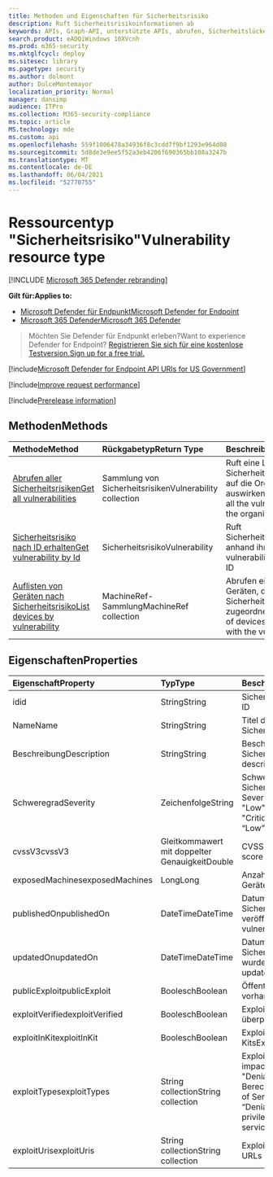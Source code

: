 ```yaml
---
title: Methoden und Eigenschaften für Sicherheitsrisiko
description: Ruft Sicherheitsrisikoinformationen ab
keywords: APIs, Graph-API, unterstützte APIs, abrufen, Sicherheitslücke
search.product: eADQiWindows 10XVcnh
ms.prod: m365-security
ms.mktglfcycl: deploy
ms.sitesec: library
ms.pagetype: security
ms.author: dolmont
author: DulceMontemayor
localization_priority: Normal
manager: dansimp
audience: ITPro
ms.collection: M365-security-compliance
ms.topic: article
MS.technology: mde
ms.custom: api
ms.openlocfilehash: 559f1006478a34936f8c3cdd7f9bf1293e964d08
ms.sourcegitcommit: 5d8de3e9ee5f52a3eb4206f690365bb108a3247b
ms.translationtype: MT
ms.contentlocale: de-DE
ms.lasthandoff: 06/04/2021
ms.locfileid: "52770755"
---
```

# <a name="vulnerability-resource-type"></a><span data-ttu-id="7fda3-104">Ressourcentyp "Sicherheitsrisiko"</span><span class="sxs-lookup"><span data-stu-id="7fda3-104">Vulnerability resource type</span></span>

[!INCLUDE [Microsoft 365 Defender rebranding](../../includes/microsoft-defender.md)]


<span data-ttu-id="7fda3-105">**Gilt für:**</span><span class="sxs-lookup"><span data-stu-id="7fda3-105">**Applies to:**</span></span>
- [<span data-ttu-id="7fda3-106">Microsoft Defender für Endpunkt</span><span class="sxs-lookup"><span data-stu-id="7fda3-106">Microsoft Defender for Endpoint</span></span>](https://go.microsoft.com/fwlink/?linkid=2154037)
- [<span data-ttu-id="7fda3-107">Microsoft 365 Defender</span><span class="sxs-lookup"><span data-stu-id="7fda3-107">Microsoft 365 Defender</span></span>](https://go.microsoft.com/fwlink/?linkid=2118804)

> <span data-ttu-id="7fda3-108">Möchten Sie Defender für Endpunkt erleben?</span><span class="sxs-lookup"><span data-stu-id="7fda3-108">Want to experience Defender for Endpoint?</span></span> [<span data-ttu-id="7fda3-109">Registrieren Sie sich für eine kostenlose Testversion.</span><span class="sxs-lookup"><span data-stu-id="7fda3-109">Sign up for a free trial.</span></span>](https://www.microsoft.com/microsoft-365/windows/microsoft-defender-atp?ocid=docs-wdatp-pullalerts-abovefoldlink) 

[!include[Microsoft Defender for Endpoint API URIs for US Government](../../includes/microsoft-defender-api-usgov.md)]

[!include[Improve request performance](../../includes/improve-request-performance.md)]


[!include[Prerelease information](../../includes/prerelease.md)]

## <a name="methods"></a><span data-ttu-id="7fda3-110">Methoden</span><span class="sxs-lookup"><span data-stu-id="7fda3-110">Methods</span></span>
<span data-ttu-id="7fda3-111">Methode</span><span class="sxs-lookup"><span data-stu-id="7fda3-111">Method</span></span> |<span data-ttu-id="7fda3-112">Rückgabetyp</span><span class="sxs-lookup"><span data-stu-id="7fda3-112">Return Type</span></span> |<span data-ttu-id="7fda3-113">Beschreibung</span><span class="sxs-lookup"><span data-stu-id="7fda3-113">Description</span></span>
:---|:---|:---
[<span data-ttu-id="7fda3-114">Abrufen aller Sicherheitsrisiken</span><span class="sxs-lookup"><span data-stu-id="7fda3-114">Get all vulnerabilities</span></span>](get-all-vulnerabilities.md) | <span data-ttu-id="7fda3-115">Sammlung von Sicherheitsrisiken</span><span class="sxs-lookup"><span data-stu-id="7fda3-115">Vulnerability collection</span></span> | <span data-ttu-id="7fda3-116">Ruft eine Liste aller Sicherheitsrisiken ab, die sich auf die Organisation auswirken.</span><span class="sxs-lookup"><span data-stu-id="7fda3-116">Retrieves a list of all the vulnerabilities affecting the organization</span></span>
[<span data-ttu-id="7fda3-117">Sicherheitsrisiko nach ID erhalten</span><span class="sxs-lookup"><span data-stu-id="7fda3-117">Get vulnerability by Id</span></span>](get-vulnerability-by-id.md) | <span data-ttu-id="7fda3-118">Sicherheitsrisiko</span><span class="sxs-lookup"><span data-stu-id="7fda3-118">Vulnerability</span></span> | <span data-ttu-id="7fda3-119">Ruft Sicherheitsrisikoinformationen anhand ihrer ID ab.</span><span class="sxs-lookup"><span data-stu-id="7fda3-119">Retrieves vulnerability information by its ID</span></span>
[<span data-ttu-id="7fda3-120">Auflisten von Geräten nach Sicherheitsrisiko</span><span class="sxs-lookup"><span data-stu-id="7fda3-120">List devices by vulnerability</span></span>](get-machines-by-vulnerability.md)| <span data-ttu-id="7fda3-121">MachineRef-Sammlung</span><span class="sxs-lookup"><span data-stu-id="7fda3-121">MachineRef collection</span></span> | <span data-ttu-id="7fda3-122">Abrufen einer Liste von Geräten, die der Sicherheitsrisiko-ID zugeordnet sind</span><span class="sxs-lookup"><span data-stu-id="7fda3-122">Retrieve a list of devices that are associated with the vulnerability ID</span></span> 


## <a name="properties"></a><span data-ttu-id="7fda3-123">Eigenschaften</span><span class="sxs-lookup"><span data-stu-id="7fda3-123">Properties</span></span>
<span data-ttu-id="7fda3-124">Eigenschaft</span><span class="sxs-lookup"><span data-stu-id="7fda3-124">Property</span></span> |  <span data-ttu-id="7fda3-125">Typ</span><span class="sxs-lookup"><span data-stu-id="7fda3-125">Type</span></span>    |   <span data-ttu-id="7fda3-126">Beschreibung</span><span class="sxs-lookup"><span data-stu-id="7fda3-126">Description</span></span>
:---|:---|:---
<span data-ttu-id="7fda3-127">id</span><span class="sxs-lookup"><span data-stu-id="7fda3-127">id</span></span> | <span data-ttu-id="7fda3-128">String</span><span class="sxs-lookup"><span data-stu-id="7fda3-128">String</span></span> | <span data-ttu-id="7fda3-129">Sicherheitsrisiko-ID</span><span class="sxs-lookup"><span data-stu-id="7fda3-129">Vulnerability ID</span></span>
<span data-ttu-id="7fda3-130">Name</span><span class="sxs-lookup"><span data-stu-id="7fda3-130">Name</span></span> | <span data-ttu-id="7fda3-131">String</span><span class="sxs-lookup"><span data-stu-id="7fda3-131">String</span></span> | <span data-ttu-id="7fda3-132">Titel der Sicherheitslücke</span><span class="sxs-lookup"><span data-stu-id="7fda3-132">Vulnerability title</span></span>
<span data-ttu-id="7fda3-133">Beschreibung</span><span class="sxs-lookup"><span data-stu-id="7fda3-133">Description</span></span> | <span data-ttu-id="7fda3-134">String</span><span class="sxs-lookup"><span data-stu-id="7fda3-134">String</span></span> | <span data-ttu-id="7fda3-135">Beschreibung der Sicherheitslücke</span><span class="sxs-lookup"><span data-stu-id="7fda3-135">Vulnerability description</span></span> 
<span data-ttu-id="7fda3-136">Schweregrad</span><span class="sxs-lookup"><span data-stu-id="7fda3-136">Severity</span></span> | <span data-ttu-id="7fda3-137">Zeichenfolge</span><span class="sxs-lookup"><span data-stu-id="7fda3-137">String</span></span> | <span data-ttu-id="7fda3-138">Schweregrad der Sicherheitsanfälligkeit.</span><span class="sxs-lookup"><span data-stu-id="7fda3-138">Vulnerability Severity.</span></span> <span data-ttu-id="7fda3-139">Mögliche Werte sind: "Low", "Medium", "High", "Critical"</span><span class="sxs-lookup"><span data-stu-id="7fda3-139">Possible values are: “Low”, “Medium”, “High”, “Critical”</span></span>
<span data-ttu-id="7fda3-140">cvssV3</span><span class="sxs-lookup"><span data-stu-id="7fda3-140">cvssV3</span></span> | <span data-ttu-id="7fda3-141">Gleitkommawert mit doppelter Genauigkeit</span><span class="sxs-lookup"><span data-stu-id="7fda3-141">Double</span></span> | <span data-ttu-id="7fda3-142">CVSS v3-Bewertung</span><span class="sxs-lookup"><span data-stu-id="7fda3-142">CVSS v3 score</span></span>
<span data-ttu-id="7fda3-143">exposedMachines</span><span class="sxs-lookup"><span data-stu-id="7fda3-143">exposedMachines</span></span> | <span data-ttu-id="7fda3-144">Long</span><span class="sxs-lookup"><span data-stu-id="7fda3-144">Long</span></span> | <span data-ttu-id="7fda3-145">Anzahl der verfügbar gemachten Geräte</span><span class="sxs-lookup"><span data-stu-id="7fda3-145">Number of exposed devices</span></span>
<span data-ttu-id="7fda3-146">publishedOn</span><span class="sxs-lookup"><span data-stu-id="7fda3-146">publishedOn</span></span> | <span data-ttu-id="7fda3-147">DateTime</span><span class="sxs-lookup"><span data-stu-id="7fda3-147">DateTime</span></span> | <span data-ttu-id="7fda3-148">Datum, an dem die Sicherheitsanfälligkeit veröffentlicht wurde</span><span class="sxs-lookup"><span data-stu-id="7fda3-148">Date when vulnerability was published</span></span>
<span data-ttu-id="7fda3-149">updatedOn</span><span class="sxs-lookup"><span data-stu-id="7fda3-149">updatedOn</span></span> | <span data-ttu-id="7fda3-150">DateTime</span><span class="sxs-lookup"><span data-stu-id="7fda3-150">DateTime</span></span> | <span data-ttu-id="7fda3-151">Datum, an dem die Sicherheitsanfälligkeit aktualisiert wurde</span><span class="sxs-lookup"><span data-stu-id="7fda3-151">Date when vulnerability was updated</span></span>
<span data-ttu-id="7fda3-152">publicExploit</span><span class="sxs-lookup"><span data-stu-id="7fda3-152">publicExploit</span></span> | <span data-ttu-id="7fda3-153">Boolesch</span><span class="sxs-lookup"><span data-stu-id="7fda3-153">Boolean</span></span> | <span data-ttu-id="7fda3-154">Öffentlicher Exploit vorhanden</span><span class="sxs-lookup"><span data-stu-id="7fda3-154">Public exploit exists</span></span> 
<span data-ttu-id="7fda3-155">exploitVerified</span><span class="sxs-lookup"><span data-stu-id="7fda3-155">exploitVerified</span></span> | <span data-ttu-id="7fda3-156">Boolesch</span><span class="sxs-lookup"><span data-stu-id="7fda3-156">Boolean</span></span> | <span data-ttu-id="7fda3-157">Exploit funktioniert überprüft</span><span class="sxs-lookup"><span data-stu-id="7fda3-157">Exploit is verified to work</span></span>
<span data-ttu-id="7fda3-158">exploitInKit</span><span class="sxs-lookup"><span data-stu-id="7fda3-158">exploitInKit</span></span> | <span data-ttu-id="7fda3-159">Boolesch</span><span class="sxs-lookup"><span data-stu-id="7fda3-159">Boolean</span></span> | <span data-ttu-id="7fda3-160">Exploit ist Teil eines Exploit-Kits</span><span class="sxs-lookup"><span data-stu-id="7fda3-160">Exploit is part of an exploit kit</span></span>
<span data-ttu-id="7fda3-161">exploitTypes</span><span class="sxs-lookup"><span data-stu-id="7fda3-161">exploitTypes</span></span> | <span data-ttu-id="7fda3-162">String collection</span><span class="sxs-lookup"><span data-stu-id="7fda3-162">String collection</span></span> | <span data-ttu-id="7fda3-163">Exploit-Auswirkung.</span><span class="sxs-lookup"><span data-stu-id="7fda3-163">Exploit impact.</span></span> <span data-ttu-id="7fda3-164">Mögliche Werte sind: "Denial of Service", "Lokale Berechtigungseskalation", "Denial of Service"</span><span class="sxs-lookup"><span data-stu-id="7fda3-164">Possible values are: “Denial of service”, “Local privilege escalation”, “Denial of service”</span></span>
<span data-ttu-id="7fda3-165">exploitUris</span><span class="sxs-lookup"><span data-stu-id="7fda3-165">exploitUris</span></span> | <span data-ttu-id="7fda3-166">String collection</span><span class="sxs-lookup"><span data-stu-id="7fda3-166">String collection</span></span> | <span data-ttu-id="7fda3-167">Exploit-Quell-URLs</span><span class="sxs-lookup"><span data-stu-id="7fda3-167">Exploit source URLs</span></span>
